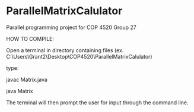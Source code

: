 # ParallelMatrixCalulator
Parallel programming project for COP 4520 Group 27


HOW TO COMPILE:

Open a terminal in directory containing files (ex. C:\Users\Grant2\Desktop\COP4520\ParallelMatrixCalulator)

type:

javac Matrix.java

java Matrix

The terminal will then prompt the user for input through the command line.
